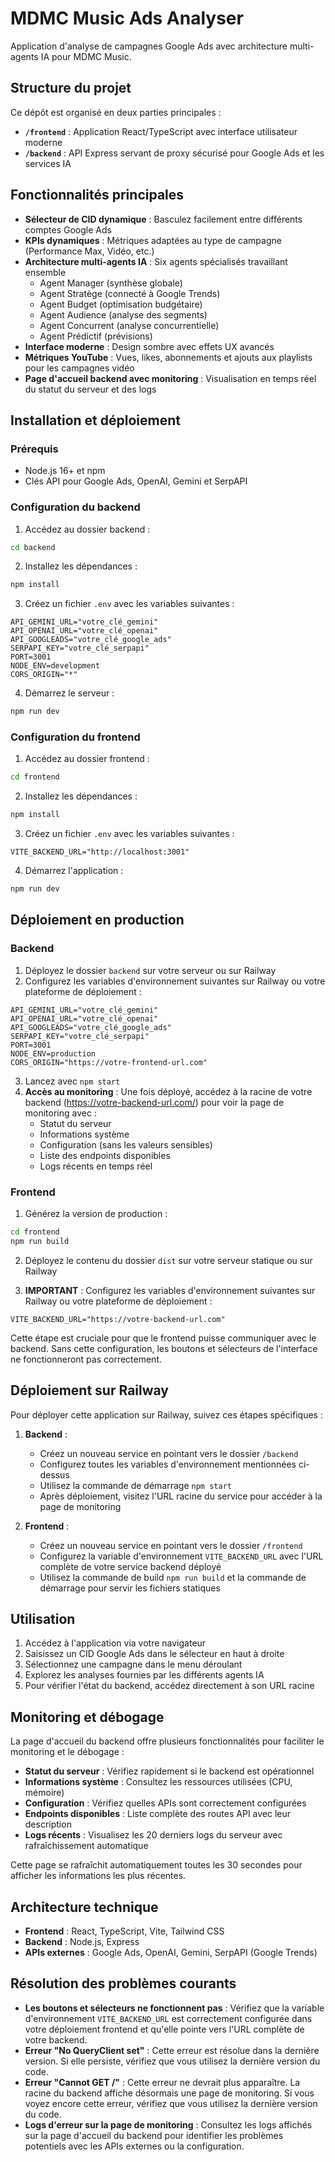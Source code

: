 # MDMC Music Ads Analyser

Application d'analyse de campagnes Google Ads avec architecture multi-agents IA pour MDMC Music.

## Structure du projet

Ce dépôt est organisé en deux parties principales :

- **`/frontend`** : Application React/TypeScript avec interface utilisateur moderne
- **`/backend`** : API Express servant de proxy sécurisé pour Google Ads et les services IA

## Fonctionnalités principales

- **Sélecteur de CID dynamique** : Basculez facilement entre différents comptes Google Ads
- **KPIs dynamiques** : Métriques adaptées au type de campagne (Performance Max, Vidéo, etc.)
- **Architecture multi-agents IA** : Six agents spécialisés travaillant ensemble
  - Agent Manager (synthèse globale)
  - Agent Stratège (connecté à Google Trends)
  - Agent Budget (optimisation budgétaire)
  - Agent Audience (analyse des segments)
  - Agent Concurrent (analyse concurrentielle)
  - Agent Prédictif (prévisions)
- **Interface moderne** : Design sombre avec effets UX avancés
- **Métriques YouTube** : Vues, likes, abonnements et ajouts aux playlists pour les campagnes vidéo
- **Page d'accueil backend avec monitoring** : Visualisation en temps réel du statut du serveur et des logs

## Installation et déploiement

### Prérequis

- Node.js 16+ et npm
- Clés API pour Google Ads, OpenAI, Gemini et SerpAPI

### Configuration du backend

1. Accédez au dossier backend :
```bash
cd backend
```

2. Installez les dépendances :
```bash
npm install
```

3. Créez un fichier `.env` avec les variables suivantes :
```
API_GEMINI_URL="votre_clé_gemini"
API_OPENAI_URL="votre_clé_openai"
API_GOOGLEADS="votre_clé_google_ads"
SERPAPI_KEY="votre_clé_serpapi"
PORT=3001
NODE_ENV=development
CORS_ORIGIN="*"
```

4. Démarrez le serveur :
```bash
npm run dev
```

### Configuration du frontend

1. Accédez au dossier frontend :
```bash
cd frontend
```

2. Installez les dépendances :
```bash
npm install
```

3. Créez un fichier `.env` avec les variables suivantes :
```
VITE_BACKEND_URL="http://localhost:3001"
```

4. Démarrez l'application :
```bash
npm run dev
```

## Déploiement en production

### Backend

1. Déployez le dossier `backend` sur votre serveur ou sur Railway
2. Configurez les variables d'environnement suivantes sur Railway ou votre plateforme de déploiement :
```
API_GEMINI_URL="votre_clé_gemini"
API_OPENAI_URL="votre_clé_openai"
API_GOOGLEADS="votre_clé_google_ads"
SERPAPI_KEY="votre_clé_serpapi"
PORT=3001
NODE_ENV=production
CORS_ORIGIN="https://votre-frontend-url.com"
```
3. Lancez avec `npm start`
4. **Accès au monitoring** : Une fois déployé, accédez à la racine de votre backend (https://votre-backend-url.com/) pour voir la page de monitoring avec :
   - Statut du serveur
   - Informations système
   - Configuration (sans les valeurs sensibles)
   - Liste des endpoints disponibles
   - Logs récents en temps réel

### Frontend

1. Générez la version de production :
```bash
cd frontend
npm run build
```

2. Déployez le contenu du dossier `dist` sur votre serveur statique ou sur Railway

3. **IMPORTANT** : Configurez les variables d'environnement suivantes sur Railway ou votre plateforme de déploiement :
```
VITE_BACKEND_URL="https://votre-backend-url.com"
```
Cette étape est cruciale pour que le frontend puisse communiquer avec le backend. Sans cette configuration, les boutons et sélecteurs de l'interface ne fonctionneront pas correctement.

## Déploiement sur Railway

Pour déployer cette application sur Railway, suivez ces étapes spécifiques :

1. **Backend** :
   - Créez un nouveau service en pointant vers le dossier `/backend`
   - Configurez toutes les variables d'environnement mentionnées ci-dessus
   - Utilisez la commande de démarrage `npm start`
   - Après déploiement, visitez l'URL racine du service pour accéder à la page de monitoring

2. **Frontend** :
   - Créez un nouveau service en pointant vers le dossier `/frontend`
   - Configurez la variable d'environnement `VITE_BACKEND_URL` avec l'URL complète de votre service backend déployé
   - Utilisez la commande de build `npm run build` et la commande de démarrage pour servir les fichiers statiques

## Utilisation

1. Accédez à l'application via votre navigateur
2. Saisissez un CID Google Ads dans le sélecteur en haut à droite
3. Sélectionnez une campagne dans le menu déroulant
4. Explorez les analyses fournies par les différents agents IA
5. Pour vérifier l'état du backend, accédez directement à son URL racine

## Monitoring et débogage

La page d'accueil du backend offre plusieurs fonctionnalités pour faciliter le monitoring et le débogage :

- **Statut du serveur** : Vérifiez rapidement si le backend est opérationnel
- **Informations système** : Consultez les ressources utilisées (CPU, mémoire)
- **Configuration** : Vérifiez quelles APIs sont correctement configurées
- **Endpoints disponibles** : Liste complète des routes API avec leur description
- **Logs récents** : Visualisez les 20 derniers logs du serveur avec rafraîchissement automatique

Cette page se rafraîchit automatiquement toutes les 30 secondes pour afficher les informations les plus récentes.

## Architecture technique

- **Frontend** : React, TypeScript, Vite, Tailwind CSS
- **Backend** : Node.js, Express
- **APIs externes** : Google Ads, OpenAI, Gemini, SerpAPI (Google Trends)

## Résolution des problèmes courants

- **Les boutons et sélecteurs ne fonctionnent pas** : Vérifiez que la variable d'environnement `VITE_BACKEND_URL` est correctement configurée dans votre déploiement frontend et qu'elle pointe vers l'URL complète de votre backend.
- **Erreur "No QueryClient set"** : Cette erreur est résolue dans la dernière version. Si elle persiste, vérifiez que vous utilisez la dernière version du code.
- **Erreur "Cannot GET /"** : Cette erreur ne devrait plus apparaître. La racine du backend affiche désormais une page de monitoring. Si vous voyez encore cette erreur, vérifiez que vous utilisez la dernière version du code.
- **Logs d'erreur sur la page de monitoring** : Consultez les logs affichés sur la page d'accueil du backend pour identifier les problèmes potentiels avec les APIs externes ou la configuration.
